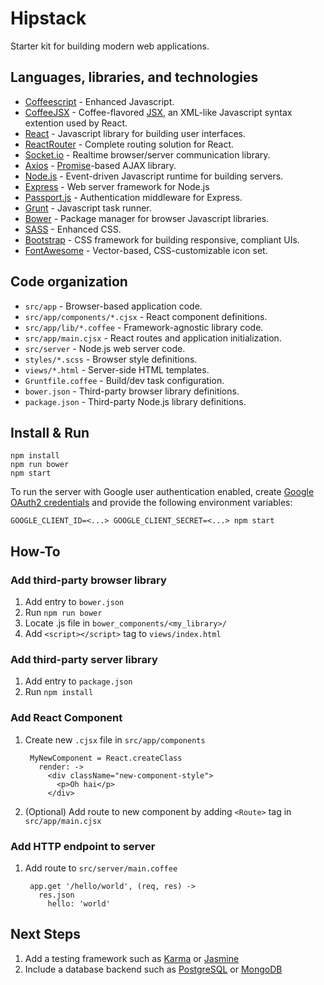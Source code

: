 # Hipstack

Starter kit for building modern web applications.

## Languages, libraries, and technologies

- [Coffeescript](http://coffeescript.org/) - Enhanced Javascript.
- [CoffeeJSX](https://github.com/jsdf/coffee-react-transform) - Coffee-flavored [JSX](https://facebook.github.io/jsx/), an XML-like Javascript syntax extention used by React.
- [React](https://facebook.github.io/react/) - Javascript library for building user interfaces.
- [ReactRouter](https://github.com/rackt/react-router) - Complete routing solution for React.
- [Socket.io](http://socket.io/) - Realtime browser/server communication library.
- [Axios](https://github.com/mzabriskie/axios) - [Promise](https://www.promisejs.org/)-based AJAX library.
- [Node.js](https://nodejs.org/en/) - Event-driven Javascript runtime for building servers.
- [Express](http://expressjs.com/) - Web server framework for Node.js
- [Passport.js](http://passportjs.org/) - Authentication middleware for Express.
- [Grunt](http://gruntjs.com/) - Javascript task runner.
- [Bower](http://bower.io/) - Package manager for browser Javascript libraries.
- [SASS](http://sass-lang.com/) - Enhanced CSS.
- [Bootstrap](http://v4-alpha.getbootstrap.com/) - CSS framework for building responsive, compliant UIs.
- [FontAwesome](https://fortawesome.github.io/Font-Awesome/) - Vector-based, CSS-customizable icon set.

## Code organization

- `src/app` - Browser-based application code.
- `src/app/components/*.cjsx` - React component definitions.
- `src/app/lib/*.coffee` - Framework-agnostic library code.
- `src/app/main.cjsx` - React routes and application initialization.
- `src/server` - Node.js web server code.
- `styles/*.scss` - Browser style definitions.
- `views/*.html` - Server-side HTML templates.
- `Gruntfile.coffee` - Build/dev task configuration.
- `bower.json` - Third-party browser library definitions.
- `package.json` - Third-party Node.js library definitions.

## Install & Run
```
npm install
npm run bower
npm start
```
To run the server with Google user authentication enabled, create [Google OAuth2 credentials](https://github.com/googleads/googleads-dotnet-lib/wiki/How-to-create-OAuth2-client-id-and-secret) and provide the following environment variables:
```
GOOGLE_CLIENT_ID=<...> GOOGLE_CLIENT_SECRET=<...> npm start
```

## How-To

### Add third-party browser library

1. Add entry to `bower.json`
1. Run `npm run bower`
1. Locate .js file in `bower_components/<my_library>/`
1. Add `<script></script>` tag to `views/index.html`

### Add third-party server library

1. Add entry to `package.json`
1. Run `npm install`

### Add React Component

1. Create new `.cjsx` file in `src/app/components`

        MyNewComponent = React.createClass
          render: ->
            <div className="new-component-style">
              <p>Oh hai</p>
            </div>

1. (Optional) Add route to new component by adding `<Route>` tag in `src/app/main.cjsx`

### Add HTTP endpoint to server

1. Add route to `src/server/main.coffee`

        app.get '/hello/world', (req, res) ->
          res.json
            hello: 'world'

## Next Steps

1. Add a testing framework such as [Karma](http://karma-runner.github.io/0.13/index.html) or [Jasmine](http://jasmine.github.io/)
1. Include a database backend such as [PostgreSQL](http://www.postgresql.org/) or [MongoDB](https://www.mongodb.org/)